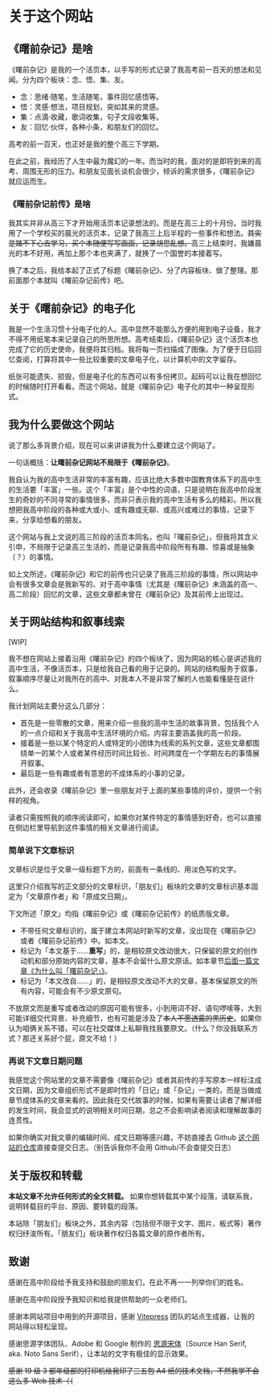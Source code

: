 # 关于这个网站

## 《曙前杂记》是啥

《曙前杂记》是我的一个活页本，以手写的形式记录了我高考前一百天的想法和见闻。分为四个板块：念、悟、集、友。

- 念：思绪·随笔，生活随笔，事件回忆感悟等。
- 悟：灵感·想法，项目规划，突如其来的灵感。
- 集：点滴·收藏，歌词收集，句子文段收集等。
- 友：回忆·伙伴，各种小条，和朋友们的回忆。

高考的前一百天，也正好是我的整个高三下学期。

在此之前，我经历了人生中最为魔幻的一年。而当时的我，面对的是即将到来的高考、周围无形的压力。和朋友见面长谈机会很少，倾诉的需求很多，《曙前杂记》就应运而生。

### 《曙前杂记前传》是啥

我其实并非从高三下才开始用活页本记录想法的。而是在高三上的十月份。当时我用了一个学校买的晨光的活页本，记录了我高三上后半程的一些事件和想法。<s>其实是踏不下心去学习，买个本随便写写画画，记录胡思乱想。</s>高三上结束时，我嫌晨光的本不好用，再加上那个本也夹满了，就换了一个国誉的本接着写。

换了本之后，我给本起了正式了标题《曙前杂记》、分了内容板块、做了整理。那前面那个本就叫《曙前杂记前传》吧。

## 关于《曙前杂记》的电子化

我是一个生活习惯十分电子化的人。高中显然不能那么方便的用到电子设备，我才不得不用纸笔本来记录自己的所思所想。高考结束后，《曙前杂记》这个活页本也完成了它的历史使命，我便将其归档。我将每一页扫描成了图像。为了便于日后回忆查阅，打算将其中一些比较重要的文章电子化，以计算机中的文字留存。

纸张可能遗失、损毁，但是电子化的东西可以有多份拷贝。起码可以让我在想回忆的时候随时打开看看。而这个网站，就是《曙前杂记》电子化的其中一种呈现形式。

## 我为什么要做这个网站

说了那么多背景介绍，现在可以来讲讲我为什么要建立这个网站了。

一句话概括：**让曙前杂记网站不局限于《曙前杂记》**。

我自认为我的高中生活非常的丰富有趣，应该比绝大多数中国教育体系下的高中生的生活要「丰富」一些。这个「丰富」是个中性的词语，只是说明在我高中阶段发生的奇妙的不同寻常的事情很多，而非只表示我的高中生活有多么的精彩。所以我想把我高中阶段的各种或大或小、或有趣或无聊、或高兴或难过的事情，记录下来，分享给想看的朋友。

这个网站与我上文说的高三阶段的活页本同名，也叫「曙前杂记」，但我将其含义引申，不局限于记录高三生活的，而是记录我高中阶段所有有趣、惊喜或是抽象（？）的事情。

如上文所述，《曙前杂记》和它的前传也只记录了我高三阶段的事情，所以网站中会有很多文章会是我新写的、对于高中事情（尤其是《曙前杂记》未涵盖的高一、高二阶段）回忆的文章，这些文章都未曾在《曙前杂记》及其前传上出现过。

## 关于网站结构和叙事线索

[WIP]

我不想在网站上接着沿用《曙前杂记》的四个板块了，因为网站的核心是讲述我的高中生活，不像活页本，只是给我自己看的用于记录的。网站的结构服务于叙事，叙事顺序尽量让对我所在的高中、对我本人不是非常了解的人也能看懂是在说什么。

我计划网站主要分这么几部分：

- 首先是一些零散的文章，用来介绍一些我的高中生活的故事背景，包括我个人的一点介绍和关于我高中生活环境的介绍。内容主要涵盖我的高一阶段。
- 接着是一些以某个特定的人或特定的小团体为线索的系列文章，这些文章都围绕单一的某个人或者某件经历时间比较长、时间跨度在一个学期左右的事情展开叙事。
- 最后是一些有趣或者有意思的不成体系的小事的记录。

此外，还会收录《曙前杂记》里一些朋友对于上面的某些事情的评价，提供一个别样的视角。

读者只需按照我的顺序阅读即可，如果你对某件特定的事情感到好奇，也可以直接在侧边栏里导航到这件事情的相关文章进行阅读。

### 简单说下文章标识

文章标识是位于文章一级标题下方的，前面有一条线的、用淡色写的文字。

这里只介绍我写的正文部分的文章标识，「朋友们」板块的文章的文章标识基本固定为「文章原作者」和「原成文日期」。

下文所述「原文」均指《曙前杂记》或《曙前杂记前传》的纸质版文章。

- 不带任何文章标识的，属于建立本网站时新写的文章，没出现在《曙前杂记》或者《曙前杂记前传》中。如本文。
- 标记为「本文基于……**重写**」的，是相较原文改动很大，只保留的原文的创作动机和部分原始内容的文章，基本不会留什么原文原话。如本章节[后面一篇文章《为什么叫「曙前杂记」》](/preface/02-why-this-name.html)。
- 标记为「本文改自……」的，是相较原文改动不大的文章，基本保留原文的所有内容，可能会有不少原文原句。

不放原文而是重写或者改动的原因可能有很多，小到用词不好、语句啰嗦等，大到可能详细交代背景、补充细节，也有可能是涉及了<s>本人不愿透露的黑历史</s>。如果你认为咱俩关系不错，可以在社交媒体上私聊我找我要原文。（什么？你没我联系方式？那还关系好个屁，原文不给！）

### 再说下文章日期问题

我感觉这个网站里的文章不需要像《曙前杂记》或者其前传的手写原本一样标注成文日期，因为文章组织形式不是即时性的「日记」或「杂记」一类的，而是当做成章节成体系的文章来看的。因此我在交代故事的时候，如果有需要让读者了解详细的发生时间，我会显式的说明相关时间日期，总之不会影响读者阅读和理解故事的连贯性。

如果你确实对我文章的编辑时间、成文日期等感兴趣，不妨直接去 Github [这个网站的仓库](https://github.com/ShuJun-Junical/journal-before-dawn.life)直接查提交日志。（别告诉我你不会用 Github/不会查提交日志）

## 关于版权和转载

**本站文章不允许任何形式的全文转载。** 如果你想转载其中某个段落，请联系我，说明转载目的平台、原因、要转载的段落。

本站除「朋友们」板块之外，其余内容（包括但不限于文字、图片、板式等）著作权归纾浚所有。「朋友们」板块著作权归各篇文章的原作者所有。

## 致谢

感谢在高中阶段给予我支持和鼓励的朋友们，在此不再一一列举你们的姓名。

感谢在高中阶段授予我知识和给我提供帮助的一众老师们。

感谢本网站项目中用到的开源项目，感谢 [Vitepress](https://vitepress.dev/) 团队的站点生成器，让我的网站得以轻松呈现。

感谢思源字体团队、Adobe 和 Google 制作的 [思源宋体](https://source.typekit.com/source-han-serif/cn/)（Source Han Serif, aka. Noto Sans Serif），让本站的文字有极佳的显示效果。

<s>感谢 19 级 3 部年级部的打印机给我印了三五包 A4 纸的技术文档，不然我学不会这么多 Web 技术（（</s>
